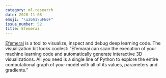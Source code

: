 ```yaml
---
category: ml-research
date: 2020-11-08
emoji: "\u26A1\uFE0F"
issue_number: 52
title: Efemerai
---
```


[Efemerai](https://efemarai.com?utm_campaign=Dynamically%20Typed&utm_medium=email&utm_source=Revue%20newsletter) is a tool to visualize, inspect and debug deep learning code.
The visualization bit looks coolest: “Efemarai can scan the execution of your machine learning code and automatically generate interactive 3D visualizations.
All you need is a single line of Python to explore the entire computational graph of your model with all of its values, parameters and gradients.”